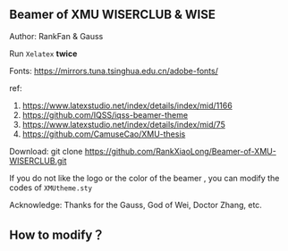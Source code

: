 ## Beamer of  XMU WISERCLUB & WISE

Author: RankFan & Gauss

Run `Xelatex` **twice**

Fonts: https://mirrors.tuna.tsinghua.edu.cn/adobe-fonts/

ref:

1. https://www.latexstudio.net/index/details/index/mid/1166
2. https://github.com/IQSS/iqss-beamer-theme
3. https://www.latexstudio.net/index/details/index/mid/75
4. https://github.com/CamuseCao/XMU-thesis

Download: git clone https://github.com/RankXiaoLong/Beamer-of-XMU-WISERCLUB.git

If you do not like the logo or the color of the beamer , you can modify the codes of `XMUtheme.sty`

Acknowledge: Thanks for the Gauss, God of Wei, Doctor Zhang, etc.

## How to modify？
